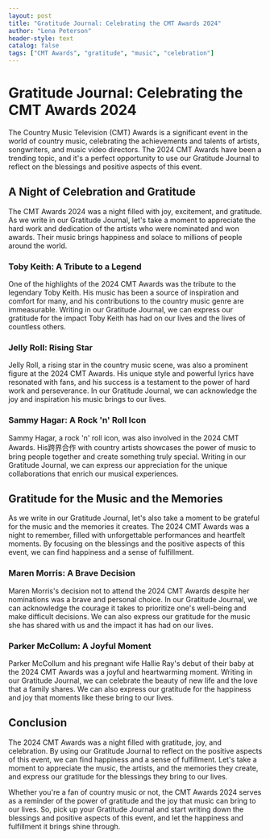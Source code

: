 ```yaml
---
layout: post
title: "Gratitude Journal: Celebrating the CMT Awards 2024"
author: "Lena Peterson"
header-style: text
catalog: false
tags: ["CMT Awards", "gratitude", "music", "celebration"]
---
```


# Gratitude Journal: Celebrating the CMT Awards 2024

The Country Music Television (CMT) Awards is a significant event in the world of country music, celebrating the achievements and talents of artists, songwriters, and music video directors. The 2024 CMT Awards have been a trending topic, and it's a perfect opportunity to use our Gratitude Journal to reflect on the blessings and positive aspects of this event.

## A Night of Celebration and Gratitude

The CMT Awards 2024 was a night filled with joy, excitement, and gratitude. As we write in our Gratitude Journal, let's take a moment to appreciate the hard work and dedication of the artists who were nominated and won awards. Their music brings happiness and solace to millions of people around the world.

### Toby Keith: A Tribute to a Legend

One of the highlights of the 2024 CMT Awards was the tribute to the legendary Toby Keith. His music has been a source of inspiration and comfort for many, and his contributions to the country music genre are immeasurable. Writing in our Gratitude Journal, we can express our gratitude for the impact Toby Keith has had on our lives and the lives of countless others.

### Jelly Roll: Rising Star

Jelly Roll, a rising star in the country music scene, was also a prominent figure at the 2024 CMT Awards. His unique style and powerful lyrics have resonated with fans, and his success is a testament to the power of hard work and perseverance. In our Gratitude Journal, we can acknowledge the joy and inspiration his music brings to our lives.

### Sammy Hagar: A Rock 'n' Roll Icon

Sammy Hagar, a rock 'n' roll icon, was also involved in the 2024 CMT Awards. His跨界合作 with country artists showcases the power of music to bring people together and create something truly special. Writing in our Gratitude Journal, we can express our appreciation for the unique collaborations that enrich our musical experiences.

## Gratitude for the Music and the Memories

As we write in our Gratitude Journal, let's also take a moment to be grateful for the music and the memories it creates. The 2024 CMT Awards was a night to remember, filled with unforgettable performances and heartfelt moments. By focusing on the blessings and the positive aspects of this event, we can find happiness and a sense of fulfillment.

### Maren Morris: A Brave Decision

Maren Morris's decision not to attend the 2024 CMT Awards despite her nominations was a brave and personal choice. In our Gratitude Journal, we can acknowledge the courage it takes to prioritize one's well-being and make difficult decisions. We can also express our gratitude for the music she has shared with us and the impact it has had on our lives.

### Parker McCollum: A Joyful Moment

Parker McCollum and his pregnant wife Hallie Ray's debut of their baby at the 2024 CMT Awards was a joyful and heartwarming moment. Writing in our Gratitude Journal, we can celebrate the beauty of new life and the love that a family shares. We can also express our gratitude for the happiness and joy that moments like these bring to our lives.

## Conclusion

The 2024 CMT Awards was a night filled with gratitude, joy, and celebration. By using our Gratitude Journal to reflect on the positive aspects of this event, we can find happiness and a sense of fulfillment. Let's take a moment to appreciate the music, the artists, and the memories they create, and express our gratitude for the blessings they bring to our lives.

Whether you're a fan of country music or not, the CMT Awards 2024 serves as a reminder of the power of gratitude and the joy that music can bring to our lives. So, pick up your Gratitude Journal and start writing down the blessings and positive aspects of this event, and let the happiness and fulfillment it brings shine through.